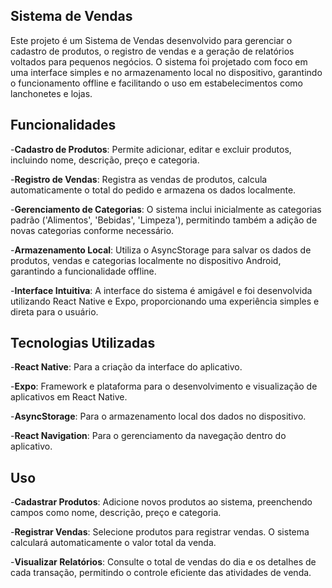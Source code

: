 ## Sistema de Vendas
Este projeto é um Sistema de Vendas desenvolvido para gerenciar o cadastro de produtos, o registro de vendas e a geração de relatórios voltados para pequenos negócios. O sistema foi projetado com foco em uma interface simples e no armazenamento local no dispositivo, garantindo o funcionamento offline e facilitando o uso em estabelecimentos como lanchonetes e lojas.

## Funcionalidades
-**Cadastro de Produtos**: Permite adicionar, editar e excluir produtos, incluindo nome, descrição, preço e categoria.

-**Registro de Vendas**: Registra as vendas de produtos, calcula automaticamente o total do pedido e armazena os dados localmente.

-**Gerenciamento de Categorias**: O sistema inclui inicialmente as categorias padrão ('Alimentos', 'Bebidas', 'Limpeza'), permitindo também a adição de novas categorias conforme necessário.

-**Armazenamento Local**: Utiliza o AsyncStorage para salvar os dados de produtos, vendas e categorias localmente no dispositivo Android, garantindo a funcionalidade offline.

-**Interface Intuitiva**: A interface do sistema é amigável e foi desenvolvida utilizando React Native e Expo, proporcionando uma experiência simples e direta para o usuário.

## Tecnologias Utilizadas
-**React Native**: Para a criação da interface do aplicativo.

-**Expo**: Framework e plataforma para o desenvolvimento e visualização de aplicativos em React Native.

-**AsyncStorage**: Para o armazenamento local dos dados no dispositivo.

-**React Navigation**: Para o gerenciamento da navegação dentro do aplicativo.

## Uso
-**Cadastrar Produtos**: Adicione novos produtos ao sistema, preenchendo campos como nome, descrição, preço e categoria.

-**Registrar Vendas**: Selecione produtos para registrar vendas. O sistema calculará automaticamente o valor total da venda.

-**Visualizar Relatórios**: Consulte o total de vendas do dia e os detalhes de cada transação, permitindo o controle eficiente das atividades de venda.
